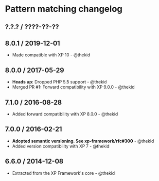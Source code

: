 Pattern matching changelog
==========================

## ?.?.? / ????-??-??

## 8.0.1 / 2019-12-01

* Made compatible with XP 10 - @thekid

## 8.0.0 / 2017-05-29

* **Heads up:** Dropped PHP 5.5 support - @thekid
* Merged PR #1: Forward compatibility with XP 9.0.0 - @thekid

## 7.1.0 / 2016-08-28

* Added forward compatibility with XP 8.0.0 - @thekid

## 7.0.0 / 2016-02-21

* **Adopted semantic versioning. See xp-framework/rfc#300** - @thekid 
* Added version compatibility with XP 7 - @thekid

## 6.6.0 / 2014-12-08

* Extracted from the XP Framework's core - @thekid